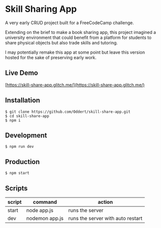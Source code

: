 # Skill Sharing App

A very early CRUD project built for a FreeCodeCamp challenge.

Extending on the brief to make a book sharing app, this project imagined a university environment that could benefit from a platform for students to share physical objects but also trade skills and tutoring.

I may potentially remake this app at some point but leave this version hosted for the sake of preserving early work.

## Live Demo
[https://skill-share-app.glitch.me/](https://skill-share-app.glitch.me/)

## Installation
```
$ git clone https://github.com/Oddert/skill-share-app.git
$ cd skill-share-app
$ npm i
```
## Development
```
$ npm run dev
```
## Production
```
$ npm start
```

## Scripts
| script | command                                        | action
|--------|------------------------------------------------|------------------------------------------------|
| start  | node app.js                                    | runs the server                                |
| dev | nodemon app.js                                 | runs the server with auto restart              |

